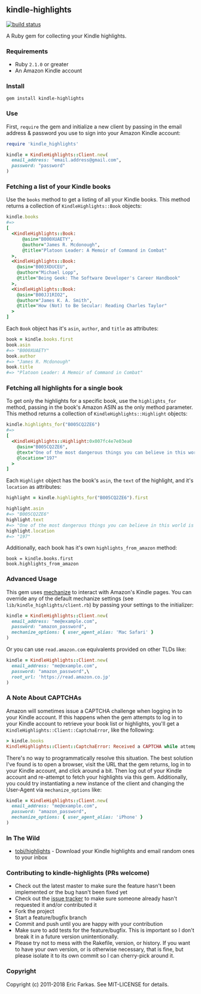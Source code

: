 ## kindle-highlights

[![build status](https://secure.travis-ci.org/speric/kindle-highlights.png)](http://travis-ci.org/speric/kindle-highlights)

A Ruby gem for collecting your Kindle highlights.

### Requirements

* Ruby `2.1.0` or greater
* An Amazon Kindle account

### Install
```
gem install kindle-highlights
```

### Use

First, `require` the gem and initialize a new client by passing in the email address & password you use
to sign into your Amazon Kindle account:

```ruby
require 'kindle_highlights'

kindle = KindleHighlights::Client.new(
  email_address: "email.address@gmail.com",
  password: "password"
)
```

### Fetching a list of your Kindle books

Use the `books` method to get a listing of all your Kindle books. This method
returns a collection of `KindleHighlights::Book` objects:

```ruby
kindle.books
#=>
[
  <KindleHighlights::Book:
      @asin="B000XUAETY",
      @author="James R. Mcdonough",
      @title="Platoon Leader: A Memoir of Command in Combat"
  >,
  <KindleHighlights::Book:
    @asin="B003XDUCEU",
    @author="Michael Lopp",
    @title="Being Geek: The Software Developer's Career Handbook"
  >,
  <KindleHighlights::Book:
    @asin="B00JJ1RIO2",
    @author="James K. A. Smith",
    @title="How (Not) to Be Secular: Reading Charles Taylor"
  >
]
```

Each `Book` object has it's `asin`, `author`, and `title` as attributes:

```ruby
book = kindle.books.first
book.asin
#=> "B000XUAETY"
book.author
#=> "James R. Mcdonough"
book.title
#=> "Platoon Leader: A Memoir of Command in Combat"
```

### Fetching all highlights for a single book

To get only the highlights for a specific book, use the `highlights_for` method, passing
in the book's Amazon ASIN as the only method parameter. This method returns a collection of
`KindleHighlights::Highlight` objects:

```ruby
kindle.highlights_for("B005CQ2ZE6")
#=>
[
  <KindleHighlights::Highlight:0x007fc4e7e03ea0
    @asin="B005CQ2ZE6",
    @text="One of the most dangerous things you can believe in this world is that technology is neutral.",
    @location="197"
  >
]
```

Each `Highlight` object has the book's `asin`, the `text` of the highlight, and it's `location` as attributes:

```ruby
highlight = kindle.highlights_for("B005CQ2ZE6").first

highlight.asin
#=> "B005CQ2ZE6"
highlight.text
#=> "One of the most dangerous things you can believe in this world is that technology is neutral."
highlight.location
#=> "197"
```

Additionally, each book has it's own `highlights_from_amazon` method:

```
book = kindle.books.first
book.highlights_from_amazon
```

### Advanced Usage

This gem uses [mechanize](https://github.com/sparklemotion/mechanize) to interact with Amazon's Kindle pages. You can override any of the default mechanize settings (see `lib/kindle_highlights/client.rb`) by passing your settings to the initializer:

```ruby
kindle = KindleHighlights::Client.new(
  email_address: "me@example.com",
  password: "amazon_password",
  mechanize_options: { user_agent_alias: 'Mac Safari' }
)
```

Or you can use `read.amazon.com` equivalents provided on other TLDs like:

```ruby
kindle = KindleHighlights::Client.new(
  email_address: "me@example.com",
  password: "amazon_password",\
  root_url: 'https://read.amazon.co.jp'
)
```

### A Note About CAPTCHAs

Amazon will sometimes issue a CAPTCHA challenge when logging in to your
Kindle account. If this happens when the gem attempts to log in to your
Kindle account to retrieve your book list or highlights, you'll get a `KindleHighlights::Client::CaptchaError`, like the following:

```ruby
> kindle.books
KindleHighlights::Client::CaptchaError: Received a CAPTCHA while attempting to sign in to your Amazon account. You will need to resolve this manually at https://www.amazon.com/ap/signin?openid.pape.max_auth_age=0&openid...
```

There's no way to programmatically resolve this situation. The best
solution I've found is to open a browser, visit the URL that the gem returns, log in to
your Kindle account, and click around a bit. Then log out of your Kindle
account and re-attempt to fetch your highlights via this gem. Additionally, you could try
instantiating a new instance of the client and changing the User-Agent
via `mechanize_options` like:

```ruby
kindle = KindleHighlights::Client.new(
  email_address: "me@example.com",
  password: "amazon_password",
  mechanize_options: { user_agent_alias: 'iPhone' }
)
```

### In The Wild
* [tobi/highlights](https://github.com/tobi/highlights) - Download your Kindle highlights and email random ones to your inbox

### Contributing to kindle-highlights (PRs welcome)

* Check out the latest master to make sure the feature hasn't been implemented or the bug hasn't been fixed yet
* Check out the [issue tracker](http://github.com/speric/kindle-highlights/issues) to make sure someone already hasn't requested it and/or contributed it
* Fork the project
* Start a feature/bugfix branch
* Commit and push until you are happy with your contribution
* Make sure to add tests for the feature/bugfix. This is important so I don't break it in a future version unintentionally.
* Please try not to mess with the Rakefile, version, or history. If you want to have your own version, or is otherwise necessary, that is fine, but please isolate it to its own commit so I can cherry-pick around it.

### Copyright

Copyright (c) 2011-2018 Eric Farkas. See MIT-LICENSE for details.
